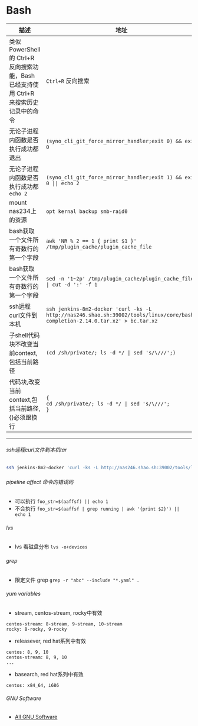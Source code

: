 # Bash

|描述|地址|
|  ----  | ----  |
| 类似 PowerShell 的 Ctrl+R 反向搜索功能，Bash 已经支持使用 Ctrl+R 来搜索历史记录中的命令|`Ctrl+R` 反向搜索|
|无论子进程内函数是否执行成功都退出|`(syno_cli_git_force_mirror_handler;exit 0) && exit 0`|
|无论子进程内函数是否执行成功都`echo 2`|`(syno_cli_git_force_mirror_handler;exit 1) && exit 0 \|\| echo 2`|
|mount nas234上的资源|`opt kernal backup smb-raid0`|
|bash获取一个文件所有奇数行的第一个字段|`awk 'NR % 2 == 1 { print $1 }' /tmp/plugin_cache/plugin_cache_file`|
|bash获取一个文件所有奇数行的第一个字段|`sed -n '1~2p' /tmp/plugin_cache/plugin_cache_file \| cut -d ':' -f 1`|
|ssh远程curl文件到本机|`ssh jenkins-8m2-docker 'curl -ks -L http://nas246.shao.sh:39002/tools/linux/core/bash-completion-2.14.0.tar.xz' > bc.tar.xz`|
|子shell代码块不改变当前context,包括当前路径|`(cd /sh/private/; ls -d */ \| sed 's/\///';)`|
|代码块,改变当前context,包括当前路径,{}必须跟换行|`{`<br>`cd /sh/private/; ls -d */ \| sed 's/\///';`<br>`}`|
---

###### ssh远程curl文件到本机tar
``` bash
ssh jenkins-8m2-docker 'curl -ks -L http://nas246.shao.sh:39002/tools/linux/core/bash-completion-2.14.0.tar.xz' | tar -xJf - -C /tmp
```
###### pipeline affect 命令的错误码
- 可以执行
`foo_str=$(aaffsf) || echo 1`
- 不会执行
`foo_str=$(aaffsf | grep running | awk '{print $2}') || echo 1`

###### lvs
- lvs 看磁盘分布
`lvs -o+devices`
###### grep
- 限定文件 grep
`grep -r "abc" --include "*.yaml" .`

###### yum variables
- stream, centos-stream, rocky中有效
```
centos-stream: 8-stream, 9-stream, 10-stream
rocky: 8-rocky, 9-rocky
```
- releasever, red hat系列中有效
```
centos: 8, 9, 10
centos-stream: 8, 9, 10
...
```
- basearch, red hat系列中有效
```
centos: x84_64, i686
```
###### GNU Software
- [All GNU Software](https://www.gnu.org/software/)
